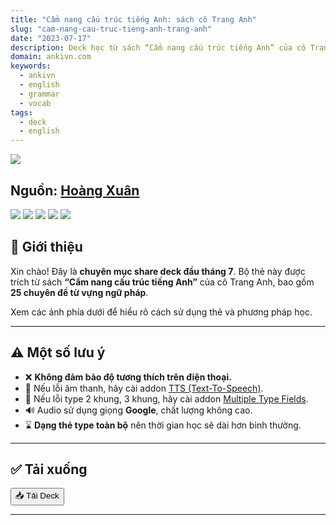 ```yaml
---
title: "Cẩm nang cấu trúc tiếng Anh: sách cô Trang Anh"
slug: "cam-nang-cau-truc-tieng-anh-trang-anh"
date: "2023-07-17"
description: Deck học từ sách “Cẩm nang cấu trúc tiếng Anh” của cô Trang Anh với 25 chuyên đề từ vựng ngữ pháp.
domain: ankivn.com
keywords:
  - ankivn
  - english
  - grammar
  - vocab
tags:
  - deck
  - english
---
```


![](../../static/images/Pasted%20image%2020250118112325.png)

<!--truncate-->

## Nguồn: [Hoàng Xuân](https://www.facebook.com/groups/ankivocabulary/posts/1433989740694012/)

![](../../static/images/Pasted%20image%2020250118112308.png)
![](../../static/images/Pasted%20image%2020250118112312.png)
![](../../static/images/Pasted%20image%2020250118112316.png)
![](../../static/images/Pasted%20image%2020250118112320.png)
![](../../static/images/Pasted%20image%2020250118112325.png)


## 🔖 Giới thiệu

Xin chào! Đây là **chuyên mục share deck đầu tháng 7**. Bộ thẻ này được trích từ sách **“Cẩm nang cấu trúc tiếng Anh”** của cô Trang Anh, bao gồm **25 chuyên đề từ vựng ngữ pháp**. 

Xem các ảnh phía dưới để hiểu rõ cách sử dụng thẻ và phương pháp học.

---

## ⚠️ Một số lưu ý

- ❌ **Không đảm bảo độ tương thích trên điện thoại.**
- 🔧 Nếu lỗi âm thanh, hãy cài addon [TTS (Text-To-Speech)](https://ankiweb.net/shared/info/1436550454).
- 🔧 Nếu lỗi type 2 khung, 3 khung, hãy cài addon [Multiple Type Fields](https://ankiweb.net/shared/info/711285688).
- 🔊 Audio sử dụng giọng **Google**, chất lượng không cao.
- ⌛ **Dạng thẻ type toàn bộ** nên thời gian học sẽ dài hơn bình thường.

---

## ✅ Tải xuống

<div style={{display: 'flex', justifyContent: 'left', gap: '20px'}}> 
  <a href="https://drive.google.com/file/d/1-tl8uzaNUGiW8WXgeEbxDLh3hZ8qUhnU/view?usp=drive_link" target="_blank"> 
    <button class="buttonPrimary" type="button">📥 Tải Deck</button> 
  </a> 
</div>

---

